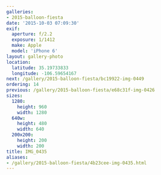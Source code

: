 ```yaml
---
galleries:
- 2015-balloon-fiesta
date: '2015-10-03 07:09:30'
exif:
  aperture: f/2.2
  exposure: 1/1412
  make: Apple
  model: 'iPhone 6'
layout: gallery-photo
location:
  latitude: 35.19733833
  longitude: -106.59654167
next: /gallery/2015-balloon-fiesta/bc19922-img-0449
ordering: 14
previous: /gallery/2015-balloon-fiesta/e68c31f-img-0426
sizes:
  1280:
    height: 960
    width: 1280
  640w:
    height: 480
    width: 640
  200x200:
    height: 200
    width: 200
title: IMG_0435
aliases:
- /gallery/2015-balloon-fiesta/4b23cee-img-0435.html
---
```

